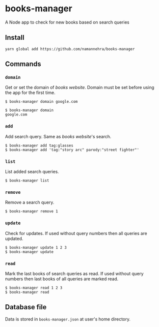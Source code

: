 # books-manager
A Node app to check for new books based on search queries

## Install
```
yarn global add https://github.com/namannehra/books-manager
```

## Commands

### `domain`
Get or set the domain of *books website*. Domain must be set before using the
app for the first time.
```
$ books-manager domain google.com

$ books-manager domain
google.com
```

### `add`
Add search query. Same as *books website*'s search.
```
$ books-manager add tag:glasses
$ books-manager add 'tag:"story arc" parody:"street fighter"'
```

### `list`
List added search queries.
```
$ books-manager list
```

### `remove`
Remove a search query.
```
$ books-manager remove 1
```

### `update`
Check for updates. If used without query numbers then all queries are updated.
```
$ books-manager update 1 2 3
$ books-manager update
```

### `read`
Mark the last books of search queries as read. If used without query numbers
then last books of all queries are marked read.
```
$ books-manager read 1 2 3
$ books-manager read
```

## Database file
Data is stored in `books-manager.json` at user's home directory.